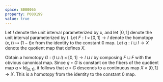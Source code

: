 ```yaml
---
space: S000065
property: P000199
value: true
---
```


Let $I$ denote the unit interval parameterized by $x$, and let $[0, 1]$ denote the unit interval parameterized by $t$. Let $F : I \times [0, 1] \to I$ denote the homotopy $(x, t) \mapsto (1 - t) x$ from the identity to the constant $0$ map. Let $q : I \sqcup I \to X$ denote the quotient map that defines $X$.

Obtain a homotopy $G : (I \sqcup I) \times [0, 1] \to I \sqcup I$ by composing $F \sqcup F$ with the obvious canonical map. Since $q \circ G$ is constant on the fibers of the quotient map $q \times \mathrm{Id}_{[0, 1]}$, it follows that $q \circ G$ descends to a continuous map $X \times [0, 1] \to X$. This is a homotopy from the identity to the constant $0$ map.
